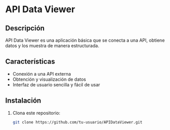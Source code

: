 # API Data Viewer

## Descripción
API Data Viewer es una aplicación básica que se conecta a una API, obtiene datos y los muestra de manera estructurada.

## Características
- Conexión a una API externa
- Obtención y visualización de datos
- Interfaz de usuario sencilla y fácil de usar

## Instalación
1. Clona este repositorio:
   ```bash
   git clone https://github.com/tu-usuario/APIDataViewer.git
